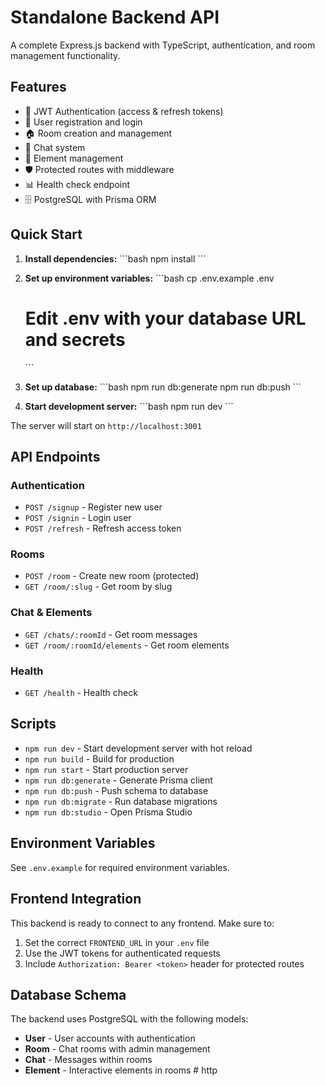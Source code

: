 # Standalone Backend API

A complete Express.js backend with TypeScript, authentication, and room management functionality.

## Features

- 🔐 JWT Authentication (access & refresh tokens)
- 👥 User registration and login
- 🏠 Room creation and management
- 💬 Chat system
- 🎨 Element management
- 🛡️ Protected routes with middleware
- 📊 Health check endpoint
- 🗄️ PostgreSQL with Prisma ORM

## Quick Start

1. **Install dependencies:**
   \`\`\`bash
   npm install
   \`\`\`

2. **Set up environment variables:**
   \`\`\`bash
   cp .env.example .env
   # Edit .env with your database URL and secrets
   \`\`\`

3. **Set up database:**
   \`\`\`bash
   npm run db:generate
   npm run db:push
   \`\`\`

4. **Start development server:**
   \`\`\`bash
   npm run dev
   \`\`\`

The server will start on `http://localhost:3001`

## API Endpoints

### Authentication
- `POST /signup` - Register new user
- `POST /signin` - Login user
- `POST /refresh` - Refresh access token

### Rooms
- `POST /room` - Create new room (protected)
- `GET /room/:slug` - Get room by slug

### Chat & Elements
- `GET /chats/:roomId` - Get room messages
- `GET /room/:roomId/elements` - Get room elements

### Health
- `GET /health` - Health check

## Scripts

- `npm run dev` - Start development server with hot reload
- `npm run build` - Build for production
- `npm run start` - Start production server
- `npm run db:generate` - Generate Prisma client
- `npm run db:push` - Push schema to database
- `npm run db:migrate` - Run database migrations
- `npm run db:studio` - Open Prisma Studio

## Environment Variables

See `.env.example` for required environment variables.

## Frontend Integration

This backend is ready to connect to any frontend. Make sure to:

1. Set the correct `FRONTEND_URL` in your `.env` file
2. Use the JWT tokens for authenticated requests
3. Include `Authorization: Bearer <token>` header for protected routes

## Database Schema

The backend uses PostgreSQL with the following models:
- **User** - User accounts with authentication
- **Room** - Chat rooms with admin management
- **Chat** - Messages within rooms
- **Element** - Interactive elements in rooms
#   h t t p  
 